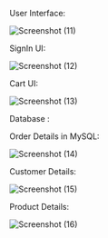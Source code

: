 User Interface:


![Screenshot (11)](https://github.com/vikramXs/E-commerce_Project/assets/130850001/ae80321a-6c82-45ae-bfa5-fc451323547d)



SignIn UI:


![Screenshot (12)](https://github.com/vikramXs/E-commerce_Project/assets/130850001/a714fd00-6ab6-4b4b-9de6-8ca576636061)


Cart UI:


![Screenshot (13)](https://github.com/vikramXs/E-commerce_Project/assets/130850001/34def324-2f50-49e7-90bc-256b45ad9b7a)


Database :


Order Details in MySQL:


![Screenshot (14)](https://github.com/vikramXs/E-commerce_Project/assets/130850001/eaab38f8-ae4f-46e0-a400-911d62d8bfec)



Customer Details:


![Screenshot (15)](https://github.com/vikramXs/E-commerce_Project/assets/130850001/dee0a91a-47e2-4271-b9e7-7c6d9aeed01d)



Product Details:


![Screenshot (16)](https://github.com/vikramXs/E-commerce_Project/assets/130850001/9b2c19a7-873f-4f58-b269-c9013f712680)

